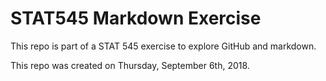 # STAT545 Markdown Exercise

This repo is part of a STAT 545 exercise to explore GitHub and markdown.

This repo was created on Thursday, September 6th, 2018.
